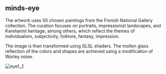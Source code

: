 ## minds-eye
The artwork uses 50 chosen paintings from the Finnish National Gallery collection. The curation focuses on portraits, impressionist landscapes, and Karelianist heritage, among others, which reflect the themes of individualism, subjectivity, folklore, fantasy, impression. 

The image is then transformed using GLSL shaders. The molten glass reflection of the colors and shapes are achieved using a modification of Worley noise.

![eye1_2](https://github.com/user-attachments/assets/eb91c716-e61d-4abd-80c9-772fba2c7dbb)
